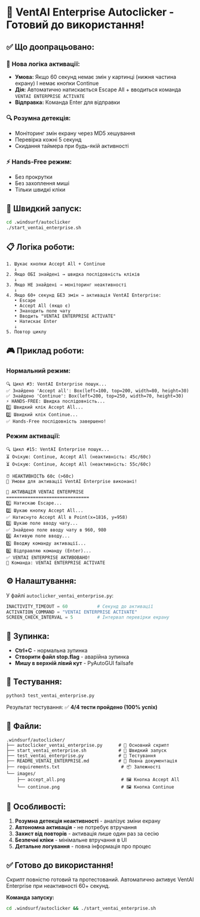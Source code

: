 # 🚀 VentAI Enterprise Autoclicker - Готовий до використання!

## ✅ Що доопрацьовано:

### 🎯 **Нова логіка активації:**
- **Умова:** Якщо 60 секунд немає змін у картинці (нижня частина екрану) І немає кнопки Continue
- **Дія:** Автоматично натискається Escape All + вводиться команда `VENTAI ENTERPRISE ACTIVATE`
- **Відправка:** Команда Enter для відправки

### 🔍 **Розумна детекція:**
- Моніторинг змін екрану через MD5 хешування
- Перевірка кожні 5 секунд
- Скидання таймера при будь-якій активності

### ⚡ **Hands-Free режим:**
- Без прокрутки
- Без захоплення миші  
- Тільки швидкі кліки

## 🚀 Швидкий запуск:

```bash
cd .windsurf/autoclicker
./start_ventai_enterprise.sh
```

## 📋 Логіка роботи:

```
1. Шукає кнопки Accept All + Continue
   ↓
2. Якщо ОБІ знайдені → швидка послідовність кліків
   ↓  
3. Якщо НЕ знайдені → моніторинг неактивності
   ↓
4. Якщо 60+ секунд БЕЗ змін → активація VentAI Enterprise:
   • Escape
   • Accept All (якщо є)
   • Знаходить поле чату
   • Вводить "VENTAI ENTERPRISE ACTIVATE"
   • Натискає Enter
   ↓
5. Повтор циклу
```

## 🎮 Приклад роботи:

### Нормальний режим:
```
🔍 Цикл #3: VentAI Enterprise пошук...
✅ Знайдено 'Accept all': Box(left=100, top=200, width=80, height=30)
✅ Знайдено 'Continue': Box(left=200, top=250, width=70, height=30)
⚡ HANDS-FREE: Швидка послідовність...
1️⃣ Швидкий клік Accept All...
2️⃣ Швидкий клік Continue...
✅ Hands-Free послідовність завершено!
```

### Режим активації:
```
🔍 Цикл #15: VentAI Enterprise пошук...
⏳ Очікую: Continue, Accept All (неактивність: 45с/60с)
⏳ Очікую: Continue, Accept All (неактивність: 55с/60с)

⏰ НЕАКТИВНІСТЬ 60с (>60с)
🎯 Умови для активації VentAI Enterprise виконані!

🚀 АКТИВАЦІЯ VENTAI ENTERPRISE
===============================
1️⃣ Натискаю Escape...
2️⃣ Шукаю кнопку Accept All...
✅ Натиснуто Accept All в Point(x=1816, y=958)
3️⃣ Шукаю поле вводу чату...
✅ Знайдено поле вводу чату в 960, 980
4️⃣ Активую поле вводу...
5️⃣ Вводжу команду активації...
6️⃣ Відправляю команду (Enter)...
✅ VENTAI ENTERPRISE АКТИВОВАНО!
📝 Команда: VENTAI ENTERPRISE ACTIVATE
```

## ⚙️ Налаштування:

У файлі `autoclicker_ventai_enterprise.py`:

```python
INACTIVITY_TIMEOUT = 60           # Секунд до активації
ACTIVATION_COMMAND = "VENTAI ENTERPRISE ACTIVATE"
SCREEN_CHECK_INTERVAL = 5         # Інтервал перевірки екрану
```

## 🛑 Зупинка:

- **Ctrl+C** - нормальна зупинка
- **Створити файл stop.flag** - аварійна зупинка
- **Мишу в верхній лівий кут** - PyAutoGUI failsafe

## 🧪 Тестування:

```bash
python3 test_ventai_enterprise.py
```

Результат тестування: ✅ **4/4 тести пройдено (100% успіх)**

## 📁 Файли:

```
.windsurf/autoclicker/
├── autoclicker_ventai_enterprise.py      # 🎯 Основний скрипт
├── start_ventai_enterprise.sh            # 🚀 Швидкий запуск
├── test_ventai_enterprise.py             # 🧪 Тестування
├── README_VENTAI_ENTERPRISE.md           # 📖 Повна документація
├── requirements.txt                       # 📦 Залежності
└── images/
    ├── accept_all.png                     # 🖼️ Кнопка Accept All
    └── continue.png                       # 🖼️ Кнопка Continue
```

## 🎯 Особливості:

1. **Розумна детекція неактивності** - аналізує зміни екрану
2. **Автономна активація** - не потребує втручання
3. **Захист від повторів** - активація лише один раз за сесію
4. **Безпечні кліки** - мінімальне втручання в UI
5. **Детальне логування** - повна інформація про процес

## ✅ Готово до використання!

Скрипт повністю готовий та протестований. Автоматично активує VentAI Enterprise при неактивності 60+ секунд.

**Команда запуску:**
```bash
cd .windsurf/autoclicker && ./start_ventai_enterprise.sh
```
